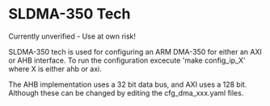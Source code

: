 # SLDMA-350 Tech
Currently unverified - Use at own risk!

SLDMA-350 tech is used for configuring an ARM DMA-350 for either an AXI or AHB interface. To run the configuration excecute 'make config_ip_X' where X is either ahb or axi.

The AHB implementation uses a 32 bit data bus, and AXI uses a 128 bit. Although these can be changed by editing the cfg_dma_xxx.yaml files.
